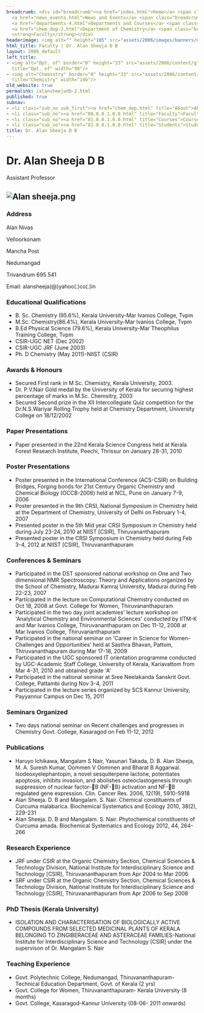```yaml
---
breadcrumb: <div id="breadcrumb"><a href="index.html">Home</a> <span class="breadcrumb_spacer">&gt;</span>
  <a href="news_events.html">News and Events</a> <span class="breadcrumb_spacer">&gt;</span>
  <a href="departments-4.html">Departments and Courses</a> <span class="breadcrumb_spacer">&gt;</span>
  <a href="chem_dep-2.html">Department of Chemistry</a> <span class="breadcrumb_spacer">&gt;</span>
  <strong>Faculty</strong></div>
headerimage: <img alt="" height="105" src="assets/2006/images/banners/departments.jpg" width="472"/>
html_title: Faculty | Dr. Alan Sheeja D B
layout: 2006_default
left_title:
- <img alt="Dpt. of" border="0" height="33" src="assets/2006/content/gt/fcb6421c7c62628408190d4ca84029e5.png"
  title="Dpt. of" width="98"/>
- <img alt="Chemistry" border="0" height="33" src="assets/2006/content/gt/7ed40be81a597d79acdb7f2e7ac6bfb9.png"
  title="Chemistry" width="146"/>
old_website: true
permalink: /alansheejadb-2.html
published: true
subnav:
- <li class="sub_no sub_first"><a href="chem_dep.html" title="About">About</a></li>
- <li class="sub_no"><a href="80.0.0.1.0.0.html" title="Faculty">Faculty</a></li>
- <li class="sub_no"><a href="81.0.0.1.0.0.html" title="Courses">Courses</a></li>
- <li class="sub_no"><a href="82.0.0.1.0.0.html" title="Students">Students</a></li>
title: Dr. Alan Sheeja D B
---
```


# Dr. Alan Sheeja D B

Assistant Professor

![Alan sheeja.png](assets/2006/content/assets/2006/images/c1a597490dbf6617d883b1823f231190.png)  
---  
  
### Address

Alan Nivas

Velloorkonam

Mancha Post

Nedumangad

Trivandrum 695 541  
  
Email: alansheeja(@)yahoo(.)co(.)in

### Educational Qualifications

  * B. Sc. Chemistry (95.6%), Kerala University-Mar Ivanios College, Tvpm
  * M.Sc. Chemistry(86.4%), Kerala University-Mar Ivanios College, Tvpm
  * B.Ed Physical Science (79.6%), Kerala University-Mar Theophilus Training College, Tvpm
  * CSIR-UGC NET (Dec 2002)
  * CSIR-UGC JRF (June 2003)
  * Ph. D Chemistry (May 2011)-NIIST (CSIR)

### Awards & Honours

  * Secured First rank in M Sc. Chemistry, Kerala University, 2003.
  * Dr. P.V.Nair Gold medal by the University of Kerala for securing highest percentage of marks in M.Sc. Chemsitry, 2003
  * Secured Second prize in the XII Intercollegiate Quiz competition for the Dr.N.S.Wariyar Rolling Trophy held at Chemistry Department, University College on 18/12/2002

### Paper Presentations

  * Paper presented in the 22nd Kerala Science Congress held at Kerala Forest Research Institute, Peechi, Thrissur on January 28-31, 2010

### Poster Presentations

  * Poster presented in the International Conference (ACS-CSIR) on Building Bridges, Forging bonds for 21st Century Organic Chemistry and Chemical Biology (OCCB-2006) held at NCL, Pune on January 7-9, 2006
  * Poster presented in the 9th CRSI, National Symposium in Chemistry held at the Department of Chemistry, University of Delhi on February 1-4, 2007
  * Presented poster in the 5th Mid year CRSI Symposium in Chemistry held during July 23-24, 2010 at NIIST [CSIR], Thiruvananthapuram
  * Presented poster in the CRSI Symposium in Chemistry held during Feb 3-4, 2012 at NIIST [CSIR], Thiruvananthapuram

### Conferences & Seminars

  * Participated in the DST sponsored national workshop on One and Two dimensional NMR Spectroscopy: Theory and Applications organized by the School of Chemistry, Madurai Kamraj University, Madurai during Feb 22-23, 2007
  * Participated in the lecture on Computational Chemistry conducted on Oct 18, 2008 at Govt. College for Women, Thiruvananthapuram
  * Participated in the two day joint academies' lecture workshop on 'Analytical Chemistry and Environmental Sciences' conducted by IITM-K and Mar Ivanios College, Thiruvananthapuram on Dec 11-12, 2008 at Mar Ivanios College, Thiruvananthapuram
  * Participated in the national seminar on 'Career in Science for Women-Challenges and Opportunities' held at Sasthra Bhavan, Pattom, Thiruvananthapuram during Mar 17-18, 2009
  * Participated in the UGC sponsored IT orientation programme conducted by UGC-Academic Staff College, University of Kerala, Kariavattom from Mar 4-31, 2010 and obtained grade 'A'
  * Participated in the national seminar at Sree Neelakanda Sanskrit Govt. College, Pattambi during Nov 3-4, 2011
  * Participated in the lecture series organized by SCS Kannur University, Payyannur Campus on Dec 15, 2011

### Seminars Organized

  * Two days national seminar on Recent challenges and progresses in Chemistry Govt. College, Kasaragod on Feb 11-12, 2012

### Publications

  * Haruyo Ichikawa, Mangalam S Nair, Yasunari Takada, D. B. Alan Sheeja, M. A. Suresh Kumar, Oommen V Oommen and Bharat B Aggarwal. Isodeoxyelephantopin, a novel sesquiterpene lactone, potentiates apoptosis, inhibits invasion, and abolishes osteoclastogenesis through suppression of nuclear factor-B (NF-B) activation and NF-B regulated gene expression. Clin. Cancer Res. 2006, 12(19), 5910-5918
  * Alan Sheeja. D. B and Mangalam. S. Nair. Chemical constituents of Curcuma malabarica. Biochemical Systematics and Ecology 2010, 38(2), 229-231
  * Alan Sheeja. D. B and Mangalam. S. Nair. Phytochemical constituents of Curcuma amada. Biochemical Systematics and Ecology 2012, 44, 264-266

### Research Experience

  * JRF under CSIR at the Organic Chemistry Section, Chemical Sciences & Technology Division, National Institute for Interdisciplinary Science and Technology [CSIR], Thiruvananthapuram from Apr 2004 to Mar 2006
  * SRF under CSIR at the Organic Chemistry Section, Chemical Sciences & Technology Division, National Institute for Interdisciplinary Science and Technology [CSIR], Thiruvananthapuram from Apr 2006 to Sep 2008

### PhD Thesis (Kerala University)

  * ISOLATION AND CHARACTERISATION OF BIOLOGICALLY ACTIVE COMPOUNDS FROM SELECTED MEDICINAL PLANTS OF KERALA BELONGING TO ZINGIBERACEAE AND ASTERACEAE FAMILIES-National Institute for Interdisciplinary Science and Technology [CSIR] under the supervison of Dr. Mangalam S. Nair

### Teaching Experience

  * Govt. Polytechnic College, Nedumangad, Thiruvananthapuram-Technical Education Department, Govt. of Kerala (2 yrs)
  * Govt. College for Women, Thiruvananthapuram- Kerala University (8 months)
  * Govt. College, Kasaragod-Kannur University (08-06- 2011 onwards)
